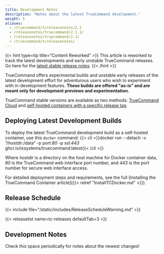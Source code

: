 ```yaml
---
title: Development Notes
description: "Notes about the latest TrueCommand development."
weight: 5
aliases:
  - /truecommand/tcreleasenotes/2.2
  - /releasenotes/truecommand/2.1.1/
  - /releasenotes/truecommand/2.1/
  - /truecommand/tcreleasenotes/
---
```


{{< hint type=tip title="Content Reworked" >}}
This article is reworked to track the latest developments and early unstable TrueCommand releases.
Go here for the [latest stable release notes](https://www.truenas.com/docs/truecommand/3.0/tcgettingstarted/tcreleasenotes/).
{{< /hint >}}

TrueCommand offers experimental builds and unstable early releases of the latest development effort for adventurous users who wish to experiment with in-development features.
**These builds are offered "as-is" and are meant only for development previews and experimentation.**

TrueCommand stable versions are available as two methods: [TrueCommand Cloud](https://portal.ixsystems.com) and [self-hosted containers with a specific release tag](https://hub.docker.com/r/ixsystems/truecommand/tags).

## Deploying Latest Development Builds

To deploy the latest TrueCommand development build as a self-hosted container, use this `docker` command:
{{< cli >}}docker run --detach -v “/*hostdir*:/data” -p port:*80* -p ssl:*443* ghcr.io/ixsystems/truecommand:latest{{< /cli >}}

Where *hostdir* is a directory on the host machine for Docker container data, *80* is the TrueCommand web interface port number, and *443* is the port number for secure web interface access.

For detailed deployment steps and requirements, see the full [Installing the TrueCommand Container article]({{< relref "InstallTCDocker.md" >}}).

## Release Schedule

{{< include file="/static/includes/ReleaseScheduleWarning.md" >}}

{{< releaselist name=tc-releases defaultTab=3 >}}

## Development Notes

Check this space periodically for notes about the newest changes!
